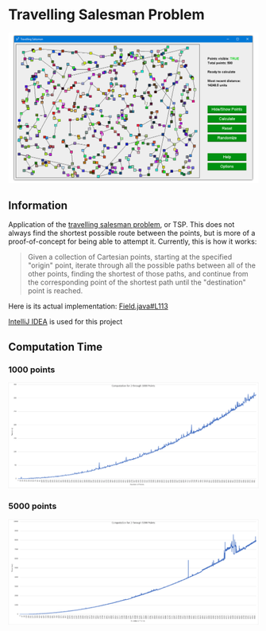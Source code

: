 # Travelling Salesman Problem
<img src="https://raw.githubusercontent.com/egartley/media/master/screenshots/tsp.png">

## Information

Application of the [travelling salesman problem](https://en.wikipedia.org/wiki/Travelling_salesman_problem), or TSP. This does not always find the shortest possible route between the points, but is more of a proof-of-concept for being able to attempt it. Currently, this is how it works:

>Given a collection of Cartesian points, starting at the specified "origin" point, iterate through all the possible paths between all of the other points, finding the shortest of those paths, and continue from the corresponding point of the shortest path until the "destination" point is reached.

Here is its actual implementation: [Field.java#L113](https://github.com/egartley/tsp/blob/master/src/Field.java#L113)

[IntelliJ IDEA](https://www.jetbrains.com/idea/) is used for this project

## Computation Time

### 1000 points
<img src="https://raw.githubusercontent.com/egartley/media/master/screenshots/graph1.png">

### 5000 points
<img src="https://raw.githubusercontent.com/egartley/media/master/screenshots/graph2.png">

